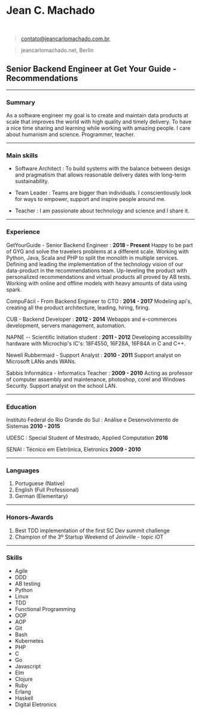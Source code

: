 # Jean C. Machado

<br>


> contato@jeancarlomachado.com.br,

> jeancarlomachado.net, Berlin

## Senior Backend Engineer at Get Your Guide - Recommendations


---

### Summary

As a software engineer my goal is to create and maintain data products at scale that improves the world with high quality and timely delivery. To have a nice time sharing and learning while working with amazing people. I care about humanism and science. Programmer, teacher.

---

### Main skills

* Software Architect
  : To build systems with the balance between design and pragmatism that allows reasonable delivery dates with long-term sustainability.

* Team Leader
  : Teams are bigger than individuals. I conscientiously look for ways to empower, support and inspire people around me.

* Teacher
  : I am passionate about technology and science and I share it.

---

### Experience

GetYourGuide - Senior Backend Engineer
  :  __2018 - Present__
    Happy to be part of GYG and solve the travelers problems at a different scale.
Working with Python, Java, Scala and PHP to split the monolith in multiple services.
Defining and leading the implementation of the technology vision of our data-product in the recommendations team.
Up-leveling the product with personalized recommendations and virtual products all proved by AB tests.
Working with online and offline models with heavy amounts of data using spark.

CompuFácil - From Backend Engineer to CTO
 : __2014 - 2017__
  Modeling api's, creating all the product architecture, leading, hiring, firing.

CUB - Backend Developer
 : __2012 - 2014__
  Webapps and e-commerces development, servers management, automation.

NAPNE -- Scientific Initiation student
 : __2011 - 2012__
  Developing accessibility hardware with Microchip's IC's: 18F4550, 16F28A, 16F84A in C and C++.

Newell Rubbermaid - Support Analyst
  : __2010 - 2011__
Support analyst on Microsoft LANs ands WANs.

Sabbis Informática - Informatics Teacher
  : __2009 - 2010__
  Acting as professor of computer assembly and maintenance, photoshop, corel and Windows Security. Support analyst on the school LAN.

---

### Education

Instituto Federal do Rio Grande do Sul
: Análise e Desenvolvimento de Sistemas
__2010 - 2015__

UDESC
: Special Student of Mestrado, Applied Computation
__2016__

SENAI
: Técnico em Eletrônica, Eletronics
__2009 - 2010__

---

### Languages

1. Portuguese (Native)
1. English (Full Professional)
1. German (Elementary)

---


### Honors-Awards

1. Best TDD implementation of the first SC Dev summit challenge
1. Champion of the 3º Startup Weekend of Joinville - topic iOT

---

### Skills

* Agile
* DDD
* AB testing
* Python
* Linux
* TDD
* Functional Programming
* OOP
* AOP
* Git
* Bash
* Kubernetes
* PHP
* C
* Go
* Javascript
* Elm
* Clojure
* Ruby
* Erlang
* Haskell
* Digital Eletronics
